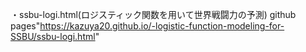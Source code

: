 ・ssbu-logi.html(ロジスティック関数を用いて世界戦闘力の予測)
github pages"https://kazuya20.github.io/-logistic-function-modeling-for-SSBU/ssbu-logi.html"
